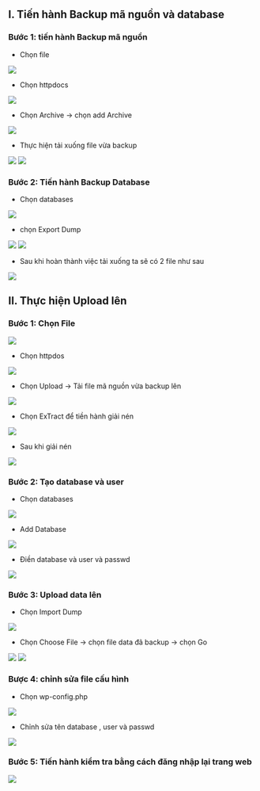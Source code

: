 ## I. Tiến hành Backup mã nguồn và database
### Bước 1: tiến hành Backup mã nguồn
- Chọn file 
<img src="img/ba1.png">

- Chọn httpdocs
<img src="img/ba2.png">

- Chọn Archive -> chọn add Archive 

<img src="img/ba3.png">

- Thực hiện tải xuống file vừa backup

<img src="img/ba4.png">
<img src="img/ba5.png">


### Bước 2: Tiến hành Backup Database

- Chọn databases

<img src="img/ba6.png">

- chọn Export Dump

<img src="img/ba7.png">

<img src="img/ba8.png">

- Sau khi hoàn thành việc tải xuống ta sẽ có 2 file như sau

<img src="img/ba9.png">


## II. Thực hiện Upload lên 

### Bước 1: Chọn File 
<img src="img/b1.png">

- Chọn httpdos
<img src="img/b2.png">

- Chọn Upload -> Tải file mã nguồn vừa backup lên
<img src="img/b3.png">


- Chọn ExTract để tiền hành giải nén
<img src="img/b4.png">


- Sau khi giải nén
<img src="img/b5.png">


### Bước 2: Tạo database và user
- Chọn databases
<img src="img/b6.png">

- Add Database
<img src="img/b7.png">

- Điền database và user và passwd
<img src="img/b8.png">


### Bước 3: Upload data lên
- Chọn Import Dump
<img src="img/b9.png">

- Chọn Choose File -> chọn file data đã backup -> chọn Go 
<img src="img/b10 .png">
<img src="img/b11.png">


### Bược 4: chỉnh sửa file cấu hình 
- Chọn wp-config.php 
<img src="img/b12.png">

- Chỉnh sửa tên database , user và passwd

<img src="img/b13.png">

### Bước 5: Tiến hành kiểm tra bằng cách đăng nhập lại trang web

<img src="img/b14.png">

